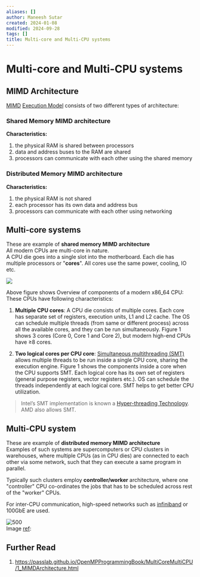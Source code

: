 ```yaml
---
aliases: []
author: Maneesh Sutar
created: 2024-01-08
modified: 2024-09-28
tags: []
title: Multi-core and Multi-CPU systems
---
```


# Multi-core and Multi-CPU systems

## MIMD Architecture

[MIMD](flynns_taxonomy.md) [Execution Model](programming_and_execution_model.md) consists of two different types of architecture:

### Shared Memory MIMD architecture

**Characteristics:**

1. the physical RAM is shared between processors
1. data and address buses to the RAM are shared
1. processors can communicate with each other using the shared memory

### Distributed Memory MIMD architecture

**Characteristics:**

1. the physical RAM is not shared
1. each processor has its own data and address bus
1. processors can communicate with each other using networking

## Multi-core systems

These are example of **shared memory MIMD architecture**  
All modern CPUs are multi-core in nature.  
A CPU die goes into a single slot into the motherboard. Each die has multiple processors or "**cores**". All cores use the same power, cooling, IO etc.

![](https://cdn-images-1.medium.com/max/1760/1*mP_3GnhKKzb2jI9364x94Q.png)

Above figure shows Overview of components of a modern x86_64 CPU:  
These CPUs have following characteristics:

1. **Multiple CPU cores**: A CPU die consists of multiple cores. Each core has separate set of registers, execution units, L1 and L2 cache. The OS can schedule multiple threads (from same or different process) across all the available cores, and they can be run simultaneously. Figure 1 shows 3 cores (Core 0, Core 1 and Core 2), but modern high-end CPUs have ≥8 cores.

1. **Two logical cores per CPU core**: [Simultaneous multithreading (SMT)](simultaneous_multi_threading.md) allows multiple threads to be run inside a single CPU core, sharing the execution engine. Figure 1 shows the components inside a core when the CPU supports SMT. Each logical core has its own set of registers (general purpose registers, vector registers etc.). OS can schedule the threads independently at each logical core. SMT helps to get better CPU utilization.

 > 
 > Intel’s SMT implementation is known a [Hyper-threading Technology](https://www.intel.com/content/www/us/en/gaming/resources/hyper-threading.html). AMD also allows SMT.

## Multi-CPU system

These are example of **distributed memory MIMD architecture**  
Examples of such systems are supercomputers or CPU clusters in warehouses, where multiple CPUs (as in CPU dies) are connected to each other via some network, such that they can execute a same program in parallel.

Typically such clusters employ **controller/worker** architecture, where one "controller" CPU co-ordinates the jobs that has to be scheduled across rest of the "worker" CPUs.

For inter-CPU communication, high-speed networks such as [infiniband](../IO/infiniband.md) or 100GbE are used.

![500](Artifacts/multiple_cpu_system.png)  
Image [ref](https://passlab.github.io/OpenMPProgrammingBook/MultiCoreMultiCPU/1_MIMDArchitecture.html):

## Further Read

1. <https://passlab.github.io/OpenMPProgrammingBook/MultiCoreMultiCPU/1_MIMDArchitecture.html>
